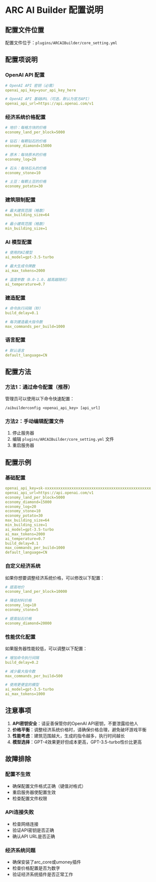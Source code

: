 # ARC AI Builder 配置说明

## 配置文件位置
配置文件位于：`plugins/ARCAIBuilder/core_setting.yml`

## 配置项说明

### OpenAI API 配置
```yaml
# OpenAI API 密钥（必需）
openai_api_key=your_api_key_here

# OpenAI API 基础URL（可选，默认为官方API）
openai_api_url=https://api.openai.com/v1
```

### 经济系统价格配置
```yaml
# 地价：每格方块的价格
economy_land_per_block=5000

# 钻石：每颗钻石的价格
economy_diamond=15000

# 原木：每块原木的价格
economy_log=20

# 石头：每块石头的价格
economy_stone=10

# 土豆：每颗土豆的价格
economy_potato=30
```

### 建筑限制配置
```yaml
# 最大建筑范围（格数）
max_building_size=64

# 最小建筑范围（格数）
min_building_size=1
```

### AI 模型配置
```yaml
# 使用的AI模型
ai_model=gpt-3.5-turbo

# 最大生成令牌数
ai_max_tokens=2000

# 温度参数（0.0-1.0，越高越随机）
ai_temperature=0.7
```

### 建造配置
```yaml
# 命令执行间隔（秒）
build_delay=0.1

# 每次建造最大指令数
max_commands_per_build=1000
```

### 语言配置
```yaml
# 默认语言
default_language=CN
```

## 配置方法

### 方法1：通过命令配置（推荐）
管理员可以使用以下命令快速配置：
```
/aibuilderconfig <openai_api_key> [api_url]
```

### 方法2：手动编辑配置文件
1. 停止服务器
2. 编辑 `plugins/ARCAIBuilder/core_setting.yml` 文件
3. 重启服务器

## 配置示例

### 基础配置
```yaml
openai_api_key=sk-xxxxxxxxxxxxxxxxxxxxxxxxxxxxxxxxxxxxxxxxxxxxxxxx
openai_api_url=https://api.openai.com/v1
economy_land_per_block=5000
economy_diamond=15000
economy_log=20
economy_stone=10
economy_potato=30
max_building_size=64
min_building_size=1
ai_model=gpt-3.5-turbo
ai_max_tokens=2000
ai_temperature=0.7
build_delay=0.1
max_commands_per_build=1000
default_language=CN
```

### 自定义经济系统
如果你想要调整经济系统价格，可以修改以下配置：
```yaml
# 提高地价
economy_land_per_block=10000

# 降低材料价格
economy_log=10
economy_stone=5

# 提高钻石价格
economy_diamond=20000
```

### 性能优化配置
如果服务器性能较低，可以调整以下配置：
```yaml
# 增加命令执行间隔
build_delay=0.2

# 减少最大指令数
max_commands_per_build=500

# 使用更便宜的模型
ai_model=gpt-3.5-turbo
ai_max_tokens=1000
```

## 注意事项

1. **API密钥安全**：请妥善保管你的OpenAI API密钥，不要泄露给他人
2. **价格平衡**：调整经济系统价格时，请确保价格合理，避免破坏游戏平衡
3. **性能考虑**：建筑范围越大，生成的指令越多，执行时间越长
4. **模型选择**：GPT-4效果更好但成本更高，GPT-3.5-turbo性价比更高

## 故障排除

### 配置不生效
- 确保配置文件格式正确（键值对格式）
- 重启服务器使配置生效
- 检查配置文件权限

### API连接失败
- 检查网络连接
- 验证API密钥是否正确
- 确认API URL是否正确

### 经济系统问题
- 确保安装了arc_core或umoney插件
- 检查价格配置是否为数字
- 验证经济系统插件是否正常工作
